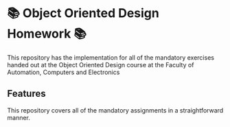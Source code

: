 # :books: Object Oriented Design Homework :books:

This repository has the implementation for all of the mandatory exercises handed out at the Object Oriented Design course at the Faculty of Automation, Computers and Electronics

## Features

This repository covers all of the mandatory assignments in a straightforward manner.
